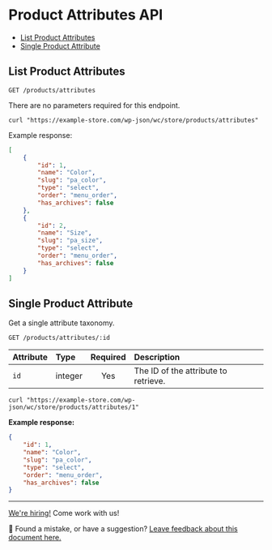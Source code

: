 # Product Attributes API <!-- omit in toc -->

- [List Product Attributes](#list-product-attributes)
- [Single Product Attribute](#single-product-attribute)

## List Product Attributes

```http
GET /products/attributes
```

There are no parameters required for this endpoint.

```http
curl "https://example-store.com/wp-json/wc/store/products/attributes"
```

Example response:

```json
[
	{
		"id": 1,
		"name": "Color",
		"slug": "pa_color",
		"type": "select",
		"order": "menu_order",
		"has_archives": false
	},
	{
		"id": 2,
		"name": "Size",
		"slug": "pa_size",
		"type": "select",
		"order": "menu_order",
		"has_archives": false
	}
]
```

## Single Product Attribute

Get a single attribute taxonomy.

```http
GET /products/attributes/:id
```

| Attribute | Type    | Required | Description                          |
| :-------- | :------ | :------: | :----------------------------------- |
| `id`      | integer |   Yes    | The ID of the attribute to retrieve. |

```http
curl "https://example-store.com/wp-json/wc/store/products/attributes/1"
```

**Example response:**

```json
{
	"id": 1,
	"name": "Color",
	"slug": "pa_color",
	"type": "select",
	"order": "menu_order",
	"has_archives": false
}
```

<!-- FEEDBACK -->
---

[We're hiring!](https://woocommerce.com/careers/) Come work with us!

🐞 Found a mistake, or have a suggestion? [Leave feedback about this document here.](https://github.com/woocommerce/woocommerce-gutenberg-products-block/issues/new?assignees=&labels=type%3A+documentation&template=--doc-feedback.md&title=Feedback%20on%20./src/StoreApi/docs/product-attributes.md)
<!-- /FEEDBACK -->

